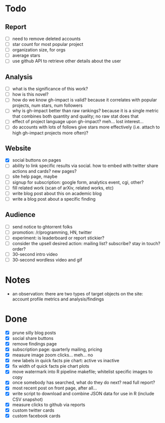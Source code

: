 # Todo

## Report

- [ ] need to remove deleted accounts
- [ ] star count for most popular project
- [ ] organization size, for orgs
- [ ] average stars
- [ ] use github API to retrieve other details about the user

## Analysis

- [ ] what is the significance of this work?
- [ ] how is this novel?
- [ ] how do we know gh-impact is valid?  because it correlates with popular projects, num stars, num followers
- [ ] why is gh-impact better than raw rankings?  because it is a single metric that combines both quantity and quality; no raw stat does that
- [ ] effect of project language upon gh-impact?  meh... lost interest...
- [ ] do accounts with lots of follows give stars more effectively (i.e. attach to high gh-impact projects more often)?

## Website

- [x] social buttons on pages
- [ ] ability to link specific results via social.  how to embed with twitter share actions and cards?  new pages?
- [ ] site help page, maybe
- [ ] signup for subscription: google form, analytics event, cgi, other?
- [ ] fill related work (scan of arXiv, related works, etc)
- [ ] write blog post about this on academic blog
- [ ] write a blog post about a specific finding

## Audience

- [ ] send notice to ghtorrent folks
- [ ] promotion: /r/programming, HN, twitter
- [ ] experiment: is leaderboard or report stickier?
- [ ] consider the upsell desired action: mailing list? subscribe? stay in touch? order?
- [ ] 30-second intro video
- [ ] 30-second wordless video and gif

# Notes

- an observation: there are two types of target objects on the site: account profile metrics and analysis/findings

# Done

- [x] prune silly blog posts
- [x] social share buttons
- [x] remove findings page
- [x] subscription page: quarterly mailing, pricing
- [x] measure image zoom clicks... meh...  no
- [x] new labels in quick facts pie chart: active vs inactive
- [x] fix width of quick facts pie chart plots
- [x] move watermark into R pipeline makefile; whitelist specific images to copy
- [x] once somebody has searched, what do they do next?  read full report?
- [x] most recent post on front page, after all...
- [x] write script to download and combine JSON data for use in R (include CSV snapshot)
- [x] measure clicks to github via reports
- [x] custom twitter cards
- [x] custom facebook cards
